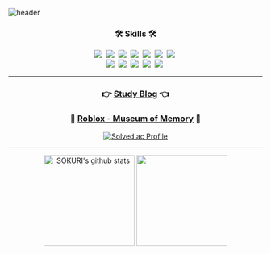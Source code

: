 ![header](https://capsule-render.vercel.app/api?type=soft&color=auto&height=150&section=header&text=Sanghyun&fontSize=70&animation=twinkling)

<h3 align="center">🛠 Skills 🛠</h3>

<p align="center">
  <img src="https://img.shields.io/badge/C++-00599C?style=flat-square&logo=C%2B%2B&logoColor=white"/></a>&nbsp
  <img src="https://img.shields.io/badge/DirectX-00599C?style=flat-square&logo=C%2B%2B&logoColor=white"/></a>&nbsp
  <img src="https://img.shields.io/badge/Windows IOCP Server-0078D6?style=flat-square&logo=Windows&logoColor=white"/></a>&nbsp
  <img src="https://img.shields.io/badge/C%23-239120?style=flat-square&logo=CSharp&logoColor=white"/></a>&nbsp
  <img src="https://img.shields.io/badge/C-A8B9CC?style=flat-square&logo=C&logoColor=white"/></a>&nbsp 
  <img src="https://img.shields.io/badge/Python-3766AB?style=flat-square&logo=Python&logoColor=white"/></a>&nbsp
  <img src="https://img.shields.io/badge/-Lua-2C2D72?style=flat-square&logo=Lua&logoColor=white"/></a>&nbsp
  <br>
  <img src="https://img.shields.io/badge/-Visual%20Studio-5C2D91?style=flat-square&logo=Visual Studio&logoColor=white"/></a>&nbsp
  <img src="https://img.shields.io/badge/-Roblox-000000?style=flat-square&logo=Roblox&logoColor=white"/></a>&nbsp
  <img src="https://img.shields.io/badge/-Unity-FFFFFF?style=flat-square&logo=Unity&logoColor=black"/></a>&nbsp
  <img src="https://img.shields.io/badge/-Unreal Engine-0E1128?style=flat-square&logo=Unreal Engine&logoColor=white"/></a>&nbsp
  <img src="https://img.shields.io/badge/-GitHub-181717?style=flat-square&logo=GitHub&logoColor=white"/></a>&nbsp
</p>

<hr>

<div align="center">
  
  ### 👉 [Study Blog](https://blog.naver.com/hshf123) 👈
  ### 🎇 [Roblox - Museum of Memory](https://www.roblox.com/games/11699682628/Museum-of-Memory) 🎇
 
  
  [![Solved.ac Profile](http://mazassumnida.wtf/api/v2/generate_badge?boj=hshf123)](https://solved.ac/hshf123/)
<br>
<hr>
<div style="display: flex, height:180px">
<img align="center" style="height:180px" src="https://github-readme-stats.vercel.app/api?username=hshf123&show_icons=true&include_all_commits=true&theme=midnight-purple&hide_border=true" alt="SOKURI's github stats" />
<img align="center" style="height:180px" src="https://github-readme-stats.vercel.app/api/top-langs/?username=hshf123&layout=compact&theme=nord&hide_border=true" />
</div>
 


